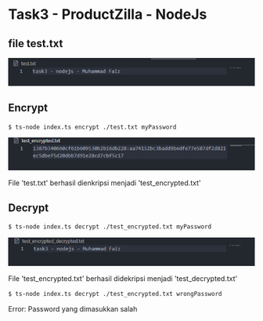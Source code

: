 # Task3 - ProductZilla - NodeJs 

## file test.txt
![LOGO](https://github.com/muhammadfaiz19/pz-task3-node/blob/main/img/test.png)

## Encrypt
```bash
$ ts-node index.ts encrypt ./test.txt myPassword
```
![LOGO](https://github.com/muhammadfaiz19/pz-task3-node/blob/main/img/test-encrypted.png)

File 'test.txt' berhasil dienkripsi menjadi 'test_encrypted.txt'

## Decrypt
``` bash
$ ts-node index.ts decrypt ./test_encrypted.txt myPassword
```
![LOGO](https://github.com/muhammadfaiz19/pz-task3-node/blob/main/img/test-encrypted-decrypted.png)

File 'test_encrypted.txt' berhasil didekripsi menjadi 'test_decrypted.txt'

``` bash
$ ts-node index.ts decrypt ./test_encrypted.txt wrongPassword
````
Error: Password yang dimasukkan salah
